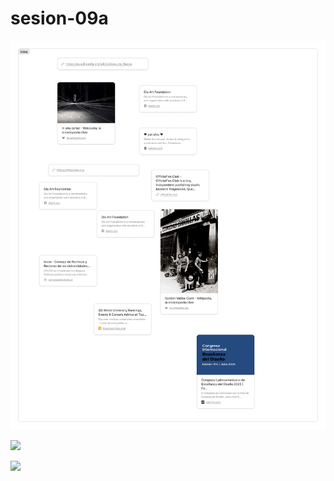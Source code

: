 # sesion-09a

![](./archivos/tme-09a-intro.png)


![](./archivos/tme-09a-apunte.png)


![](./archivos/tme-09a-relevante.png)


